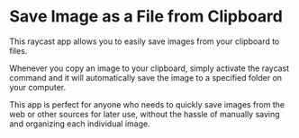 # Save Image as a File from Clipboard

This raycast app allows you to easily save images from your clipboard to files. 

Whenever you copy an image to your clipboard, simply activate the raycast command and it will automatically save the image to a specified folder on your computer. 

This app is perfect for anyone who needs to quickly save images from the web or other sources for later use, without the hassle of manually saving and organizing each individual image.
